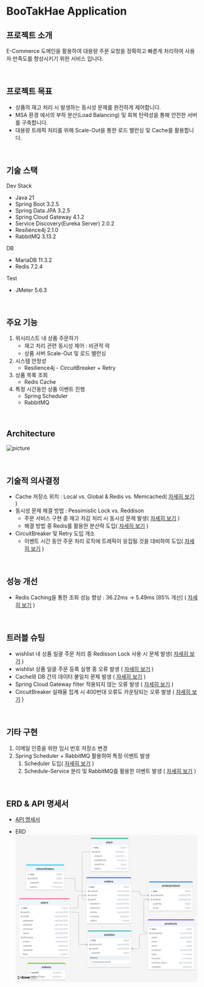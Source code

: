 # BooTakHae Application

## 프로젝트 소개

E-Commerce 도메인을 활용하여 대용량 주문 요청을 정확하고 빠륻게 처리하여 사용자 만족도를 향상시키기 위한 서비스 입니다.

<br>

## 프로젝트 목표

- 상품의 재고 처리 시 발생하는 동시성 문제를 완전하게 제어합니다.
- MSA 환경 에서의 부하 분산(Load Balancing) 및 회복 탄력성을 통해 안전한 서버를 구축합니다.
- 대용량 트레픽 처리를 위해 Scale-Out을 통한 로드 밸런싱 및 Cache를 활용합니다.

<br>

## 기술 스택

Dev Stack
- Java 21
- Spring Boot 3.2.5
- Spring Data JPA 3.2.5
- Spring Cloud Gateway 4.1.2
- Service Discovery(Eureka Server) 2.0.2
- Resilience4j 2.1.0
- RabbitMQ 3.13.2

DB 

- MariaDB 11.3.2
- Redis 7.2.4

Test

- JMeter 5.6.3

<br>

## 주요 기능

1. 위시리스트 내 상품 주문하기
    - 재고 처리 관련 동시성 제어 : 비관적 락
    - 상품 서버 Scale-Out 및 로드 밸런싱
2. 시스템 안정성
    - Resilience4j - CircuitBreaker + Retry
3. 상품 목록 조회
    - Redis Cache
4. 특정 시간동안 상품 이벤트 진행
    - Spring Scheduler
    - RabbitMQ

<br>

## Architecture

![picture](https://www.notion.so/image/https%3A%2F%2Fprod-files-secure.s3.us-west-2.amazonaws.com%2F81cfe124-34c3-47ae-8bfa-2111950b84c6%2F21963d37-df36-47d3-a9f2-34b0b2010992%2F%25EC%25A0%259C%25EB%25AA%25A9_%25EC%2597%2586%25EB%258A%2594_%25EB%258B%25A4%25EC%259D%25B4%25EC%2596%25B4%25EA%25B7%25B8%25EB%259E%25A8.drawio_(1).png?table=block&id=1fa7a446-499c-478d-bbcc-0abcb846a325&spaceId=81cfe124-34c3-47ae-8bfa-2111950b84c6&width=2000&userId=4143463d-d548-47bb-97d8-60f13214f72c&cache=v2)

<br>

## 기술적 의사결정

- Cache 저장소 위치 : Local vs. Global & Redis vs. Memcached( [자세히 보기](https://velog.io/@hyensukim/BooTakHae-Local-vs.-Global-Cache) )
- 동시성 문제 해결 방법 : Pessimistic Lock vs. Reddison
    - 주문 서비스 구현 중 재고 차감 처리 시 동시성 문제 발생( [자세히 보기](https://velog.io/@hyensukim/BootakHae-%EB%8F%99%EC%8B%9C%EC%84%B1-%EB%AC%B8%EC%A0%9C-%ED%95%B4%EA%B2%B0) )
    - 해결 방법 중 Redis를 활용한 분산락 도입( [자세히 보기](https://velog.io/@hyensukim/BooTakHae-%EB%8F%99%EC%8B%9C%EC%84%B1-%EB%AC%B8%EC%A0%9C-%ED%95%B4%EA%B2%B02) )
- CircuitBreaker 및 Retry 도입 개소
    - 이벤트 시간 동안 주문 처리 로직에 트레픽이 응집될 것을 대비하여 도입( [자세히 보기](https://velog.io/@hyensukim/BooTakHae-CircuitBreaker-%EB%8F%84%EC%9E%85-%EA%B0%9C%EC%86%8C) )

<br>

## 성능 개선

- Redis Caching을 통한 조회 성능 향상 :  36.22ms → 5.49ms [85% 개선] ( [자세히 보기](https://velog.io/@hyensukim/BooTakHae-%EC%83%81%ED%92%88-%EB%AA%A9%EB%A1%9D-%EC%BA%90%EC%8B%B1%ED%95%98%EA%B8%B0) )

<br>

## 트러블 슈팅

- wishlist 내 상품 일괄 주문 처리 중 Redisson Lock 사용 시 문제 발생( [자세히 보기](https://velog.io/@hyensukim/BooTakHae-%EC%9C%84%EC%8B%9C%EB%A6%AC%EC%8A%A4%ED%8A%B8-%EB%82%B4-%EC%A0%84%EC%B2%B4-%EC%83%81%ED%92%88-%EC%A3%BC%EB%AC%B8-%EC%8B%9C-Lock-%EC%A0%81%EC%9A%A9-%EB%B0%A9%EC%8B%9D) )
- wishlist 상품 일괄 주문 등록 실행 중 오류 발생 ( [자세히 보기](https://velog.io/@hyensukim/BooTakHae-wishlist-%EC%83%81%ED%92%88-%EC%9D%BC%EA%B4%84-%EC%A3%BC%EB%AC%B8-%EB%93%B1%EB%A1%9D-%EC%8B%A4%ED%96%89-%EC%A4%91-%EC%98%A4%EB%A5%98-%EB%B0%9C%EC%83%9D) )
- Cache와 DB 간의 데이터 불일치 문제 발생 ( [자세히 보기](https://velog.io/@hyensukim/BooTakHae-Redis-Cache%EC%99%80-MariaDB-%EA%B0%84%EC%9D%98-%EB%8D%B0%EC%9D%B4%ED%84%B0-%EC%A0%95%ED%95%A9%EC%84%B1-%EB%B6%88%EC%9D%BC%EC%B9%98-%EB%AC%B8%EC%A0%9C-%EB%B0%9C%EC%83%9D-5vqmq14c) )
- Spring Cloud Gateway filter 적용되지 않는 오류 발생 ( [자세히 보기](https://velog.io/@hyensukim/TIL-Spring-Cloud-Gateway-filter-%EC%A0%81%EC%9A%A9%EB%90%98%EC%A7%80-%EC%95%8A%EB%8A%94-%EC%98%A4%EB%A5%98-%EB%B0%9C%EC%83%9D) )
- CircuitBreaker 실패율 집계 시 400번대 오류도 카운팅되는 오류 발생 ( [자세히 보기](https://velog.io/@hyensukim/TIL-CircuitBreaker-%EC%8B%A4%ED%8C%A8%EC%9C%A8-%EC%A7%91%EA%B3%84-%EC%8B%9C-400%EB%B2%88%EB%8C%80-%EC%98%A4%EB%A5%98%EB%8F%84-%EC%B9%B4%EC%9A%B4%ED%8C%85%EB%90%98%EB%8A%94-%EC%98%A4%EB%A5%98-%EB%B0%9C%EC%83%9D) )

<br>

## 기타 구현

1. 이메일 인증을 위한 임시 번호 저장소 변경
2. Spring Scheduler + RabbitMQ 활용하여 특정 이벤트 발생
    1. Scheduler 도입( [자세히 보기](https://velog.io/@hyensukim/Spring-Scheduler-%EB%8F%84%EC%9E%85%EA%B8%B0) )
    2. Schedule-Service 분리 및 RabbitMQ를 활용한 이벤트 발생 ( [자세히 보기](https://velog.io/@hyensukim/BooTakHae-Scheduler-%EA%B4%80%EB%A0%A8-%EB%A6%AC%ED%8C%A9%ED%86%A0%EB%A7%81-g0c6yxzw) )

<br>

## ERD & API 명세서

- [API 명세서](https://dark-elm-e4a.notion.site/3643ce7aec4b4dea82b4c3bc8535a76f?v=ff50dfcedb3b4b27ab999ae160c74d27&pvs=4)

- ERD
    ![ERD](https://raw.githubusercontent.com/hyensukim/Bootakhae/main/images/ERD.png)
